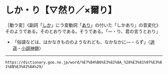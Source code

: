 # しか・り【▽然り／×爾り】

［動ラ変］《副詞「[しか](https://dictionary.goo.ne.jp/word/%E7%84%B6_%28%E3%81%97%E3%81%8B%29/#jn-94210)」にラ変動詞「[あり](https://dictionary.goo.ne.jp/word/%E6%9C%89%E3%82%8A/#jn-7416)」の付いた「しかあり」の音変化》そのようである。そのとおりである。そうである。「―・り、君の言うとおり」

-   「俗語などは、はかなきもののようなれども、なかなかに―・らず」〈[逍遥](https://dictionary.goo.ne.jp/word/person/%E5%9D%AA%E5%86%85%E9%80%8D%E9%81%A5/#jn-148042)・[小説神髄](https://dictionary.goo.ne.jp/word/%E5%B0%8F%E8%AA%AC%E7%A5%9E%E9%AB%84/#jn-109134)〉

---
`https://dictionary.goo.ne.jp/word/%E7%84%B6%E3%82%8A_%28%E3%81%97%E3%81%8B%E3%82%8A%29/`